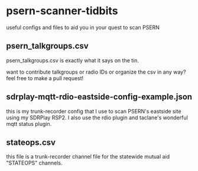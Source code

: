 # psern-scanner-tidbits
useful configs and files to aid you in your quest to scan PSERN

## psern_talkgroups.csv
psern_talkgroups.csv is exactly what it says on the tin.

want to contribute talkgroups or radio IDs or organize the csv in any way? feel free to make a pull request!

## sdrplay-mqtt-rdio-eastside-config-example.json
this is my trunk-recorder config that I use to scan PSERN's eastside site using my SDRPlay RSP2. I also use the rdio plugin and taclane's wonderful mqtt status plugin.

## stateops.csv

this file is a trunk-recorder channel file for the statewide mutual aid "STATEOPS" channels.